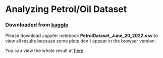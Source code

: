 # Analyzing Petrol/Oil Dataset
### Downloaded from [kaggle](https://www.kaggle.com/datasets/zusmani/petrolgas-prices-worldwide)


Please download Jupyter notebook <b>PetrolDataset_June_20_2022.csv</b> to view all results because some plots don't appear in the browser version.

You can view the whole result at [here](https://github.com/CompuSalle/AnalyzingPetrol-Oil-Dataset/blob/main/FireShot%20Capture-DatasetAnalyzing-Jupyter%20Notebook.pdf)
